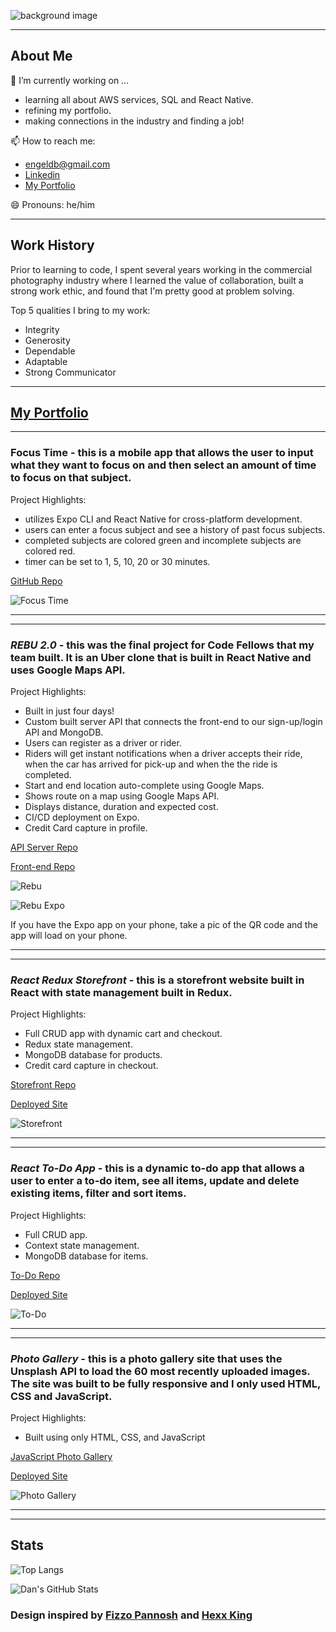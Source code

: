 ![background image](assets/github_header.jpg)

___

## About Me

🔭 I’m currently working on ...
  - learning all about AWS services, SQL and React Native.
  - refining my portfolio.
  - making connections in the industry and finding a job!

📫 How to reach me:
  - engeldb@gmail.com
  - [Linkedin](https://www.linkedin.com/in/danengel-seattle/)
  - [My Portfolio](https://danengel.webflow.io/)

😄 Pronouns: he/him

___

## Work History

Prior to learning to code, I spent several years working in the commercial photography industry where I learned the value of collaboration, built a strong work ethic, and found that I'm pretty good at problem solving.

Top 5 qualities I bring to my work:

- Integrity
- Generosity
- Dependable
- Adaptable
- Strong Communicator

___

## [My Portfolio](https://danengel.webflow.io/)

---

### Focus Time - this is a mobile app that allows the user to input what they want to focus on and then select an amount of time to focus on that subject.

Project Highlights:

- utilizes Expo CLI and React Native for cross-platform development.
- users can enter a focus subject and see a history of past focus subjects.
- completed subjects are colored green and incomplete subjects are colored red.
- timer can be set to 1, 5, 10, 20 or 30 minutes.

[GitHub Repo](https://github.com/daneng1/focusTime)

![Focus Time](./assets/focus_app.gif)

---
---

### *REBU 2.0* - this was the final project for Code Fellows that my team built. It is an Uber clone that is built in React Native and uses Google Maps API.

Project Highlights:

- Built in just four days!
- Custom built server API that connects the front-end to our sign-up/login API and MongoDB.
- Users can register as a driver or rider.
- Riders will get instant notifications when a driver accepts their ride, when the car has arrived for pick-up and when the the ride is completed.
- Start and end location auto-complete using Google Maps.
- Shows route on a map using Google Maps API.
- Displays distance, duration and expected cost.
- CI/CD deployment on Expo.
- Credit Card capture in profile.

[API Server Repo](https://github.com/daneng1/auth-api-1)

[Front-end Repo](https://github.com/daneng1/RebuNative)

![Rebu](./assets/rebu.gif)

![Rebu Expo](./assets/rebu_expo.png)

If you have the Expo app on your phone, take a pic of the QR code and the app will load on your phone.

---
---

### *React Redux Storefront* - this is a storefront website built in React with state management built in Redux.

Project Highlights:

- Full CRUD app with dynamic cart and checkout.
- Redux state management.
- MongoDB database for products.
- Credit card capture in checkout.

[Storefront Repo](https://github.com/daneng1/storefont)

<a href="https://danengel-storefront.netlify.app/" target="_blank">Deployed Site</a>

![Storefront](./assets/storefront.png)

---
---

### *React To-Do App* - this is a dynamic to-do app that allows a user to enter a to-do item, see all items, update and delete existing items, filter and sort items.

Project Highlights:

- Full CRUD app.
- Context state management.
- MongoDB database for items.

[To-Do Repo](https://github.com/daneng1/todo)

<a href="https://react-todo-danengel.netlify.app/" target="_blank">Deployed Site</a>

![To-Do](./assets/to-do.png)

---
---

### *Photo Gallery* - this is a photo gallery site that uses the Unsplash API to load the 60 most recently uploaded images. The site was built to be fully responsive and I only used HTML, CSS and JavaScript.

Project Highlights:

- Built using only HTML, CSS, and JavaScript

[JavaScript Photo Gallery](https://github.com/daneng1/vanillaJSPhotoGallery)

<a href="https://photogallery-danengel.netlify.app/" target="_blank">Deployed Site</a>

![Photo Gallery](./assets/photo-gallery.png)

---
---

## Stats

![Top Langs](https://github-readme-stats.vercel.app/api/top-langs/?username=daneng1&theme=merko&langs_count=8)

![Dan's GitHub Stats](https://github-readme-stats.vercel.app/api?username=daneng1&show_icons=true&theme=dark)

### Design inspired by [Fizzo Pannosh](https://github.com/fizzo999) and [Hexx King](https://github.com/HexxKing)